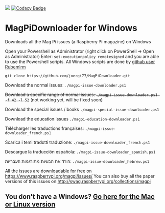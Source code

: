 ![](https://travis-ci.org/joergi/MagPiDownloader.svg?branch=master) [![Codacy Badge](https://api.codacy.com/project/badge/Grade/6148b12808964799910ed67ce82065ce)](https://www.codacy.com/app/joergi/MagPiDownloader?utm_source=github.com&amp;utm_medium=referral&amp;utm_content=joergi/MagPiDownloader&amp;utm_campaign=Badge_Grade)

# MagPiDownloader for Windows
Downloads all the Mag Pi issues (a Raspberry Pi magazine) on Windows

Open your Powershell as Administrator (right click on PowerShell -> Open as Administrator)
Enter: `set-executionpolicy remotesigned`
and you are able to use the Powershell scripts.
All Windows scripts are done by [github user Rubemlrm](https://github.com/Rubemlrm)


  `git clone https://github.com/joergi77/MagPiDownloader.git`

Download the normal issues:
  `./magpi-issue-downloader.ps1`

~~Download a specific range of normal issues:
  `./magpi-issue-downloader.ps1 -f 42 -l 52`~~
  (not working yet, will be fixed soon)

Download the special issues / books
  `./magpi-special-issue-downloader.ps1`

Download the education issues
  `./magpi-education-downloader.ps1`

Télécharger les traductions françaises:
  `./magpi-issue-downloader_french.ps1`

Scarica i temi tradotti traduzione:
  `./magpi-issue-downloader_french.ps1`

Descargue la traducción española:
  `./magpi-issue-downloader_spanish.ps1`

הורד את הבעיות מתורגמות העבריות:
  `./magpi-issue-downloader_hebrew.ps1`

All the issues are downloadable for free on https://www.raspberrypi.org/magpi/issues/
You can also buy all the paper versions of this issues on http://swag.raspberrypi.org/collections/magpi


## You don't have a Windows? [Go here for the Mac or Linux version](../linux_mac/)
